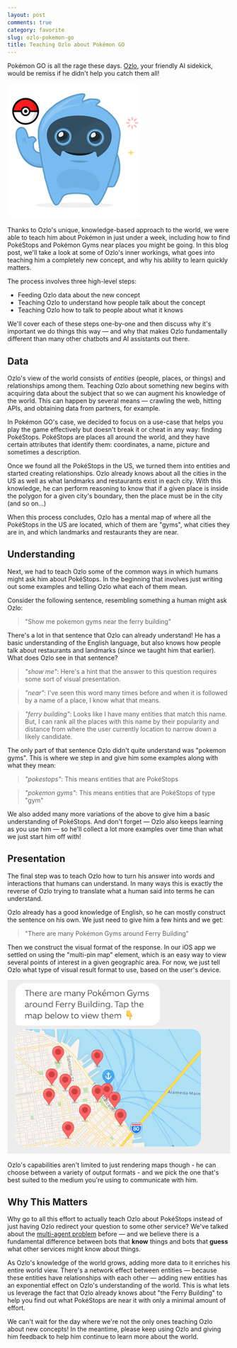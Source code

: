 ```yaml
---
layout: post
comments: true
category: favorite
slug: ozlo-pokemon-go
title: Teaching Ozlo about Pokémon GO
---
```


Pokémon GO is all the rage these days. [Ozlo](https://www.ozlo.com), your friendly AI sidekick,
would be remiss if he didn't help you catch them all!

![Ozlo learns about Pokémon GO](/images/2016/ozlo-pokemon.png)

Thanks to Ozlo's unique, knowledge-based approach to the world, we were able to teach him about
Pokémon in just under a week, including how to find PokéStops and Pokémon Gyms near places you
might be going. In this blog post, we'll take a look at some of Ozlo's inner workings,
what goes into teaching him a completely new concept, and why his ability to learn quickly matters.

The process involves three high-level steps:

* Feeding Ozlo data about the new concept
* Teaching Ozlo to understand how people talk about the concept
* Teaching Ozlo how to talk to people about what it knows

We'll cover each of these steps one-by-one and then discuss why it's important we do things this way —
and why that makes Ozlo fundamentally different than many other chatbots and AI assistants out there.

## Data

Ozlo's view of the world consists of *entities* (people, places, or things) and relationships among them.
Teaching Ozlo about something new begins with acquiring data about the subject that so we can augment
his knowledge of the world. This can happen by several means — crawling the web, hitting APIs,
and obtaining data from partners, for example.

In Pokémon GO's case, we decided to focus on a use-case that helps you play the game effectively but
doesn't break it or cheat in any way: finding PokéStops. PokéStops are places all around the world,
and they have certain attributes that identify them: coordinates, a name, picture and sometimes a description.

Once we found all the PokéStops in the US, we turned them into entities and started creating relationships.
Ozlo already knows about all the cities in the US as well as what landmarks and restaurants exist in each city.
With this knowledge, he can perform reasoning to know that if a given place is inside the polygon for a given
city's boundary, then the place must be in the city (and so on...)

When this process concludes, Ozlo has a mental map of where all the PokéStops in the US are located,
which of them are "gyms", what cities they are in, and which landmarks and restaurants they are near.

## Understanding

Next, we had to teach Ozlo some of the common ways in which humans might ask him about PokéStops.
In the beginning that involves just writing out some examples and telling Ozlo what each of them mean.

Consider the following sentence, resembling something a human might ask Ozlo:

> "Show me pokemon gyms near the ferry building"

There's a lot in that sentence that Ozlo can already understand! He has a basic understanding of the English language,
but also knows how people talk about restaurants and landmarks (since we taught him that earlier). What does Ozlo see
in that sentence?

> *"show me"*: Here's a hint that the answer to this question requires some sort of visual presentation.

> *"near"*: I've seen this word many times before and when it is followed by a name of a place, I know what that means.

> *"ferry building"*: Looks like I have many entities that match this name. But, I can rank all the places with this
name by their popularity and distance from where the user currently location to narrow down a likely candidate.

The only part of that sentence Ozlo didn't quite understand was "pokemon gyms". This is where we step in and give him
some examples along with what they mean:

> *"pokestops"*: This means entities that are PokéStops

> *"pokemon gyms"*: This means entities that are PokéStops of type "gym"

We also added many more variations of the above to give him a basic understanding of PokéStops. And don't forget —
Ozlo also keeps learning as you use him — so he'll collect a lot more examples over time than what we just start
him off with!

## Presentation

The final step was to teach Ozlo how to turn his answer into words and interactions that humans can understand.
In many ways this is exactly the reverse of Ozlo trying to translate what a human said into terms he can understand.

Ozlo already has a good knowledge of English, so he can mostly construct the sentence on his own. We just need to give
him a few hints and we get:

> "There are many Pokémon Gyms around Ferry Building"

Then we construct the visual format of the response. In our iOS app we settled on using the "multi-pin map" element,
which is an easy way to view several points of interest in a given geographic area. For now, we just tell Ozlo what
type of visual result format to use, based on the user's device.

![Ozlo learns about Pokémon GO](/images/2016/ozlo-pokemon-mpm.png)

Ozlo's capabilities aren't limited to just rendering maps though - he can choose between a variety of output formats -
and we pick the one that's best suited to the medium you're using to communicate with him.

## Why This Matters

Why go to all this effort to actually teach Ozlo about PokéStops instead of just having Ozlo redirect your question
to some other service? We've talked about the [multi-agent problem](http://venturebeat.com/2016/07/17/personal-assistant-bots-like-siri-and-cortana-have-a-serious-problem/) before — and we believe there is a fundamental
difference between bots that **know** things and bots that **guess** what other services might know about things.

As Ozlo's knowledge of the world grows, adding more data to it enriches his entire world view. There's a network effect
between entities — because these entities have relationships with each other — adding new entities has an exponential
effect on Ozlo's understanding of the world. This is what lets us leverage the fact that Ozlo already knows about
"the Ferry Building" to help you find out what PokéStops are near it with only a minimal amount of effort.

We can't wait for the day where we're not the only ones teaching Ozlo about new concepts! In the meantime, please keep
using Ozlo and giving him feedback to help him continue to learn more about the world.
